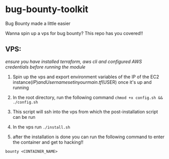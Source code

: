 # bug-bounty-toolkit
Bug Bounty made a little easier


Wanna spin up a vps for bug bounty? This repo has you covered!!


## VPS:

*ensure you have installed terraform, aws cli and configured AWS credentials before running the module*

1. Spin up the vps and export environment variables of the IP of the EC2 instance($IP)and Username set in your main.tf ($USER) once it's up and running

2. In the root directory, run the following command `chmod +x config.sh && ./config.sh`

3. This script will ssh into the vps from which the post-installation script can be run

4. In the vps run `./install.sh`

5. after the installation is done you can run the following command to enter the container and get to hacking!!

`bounty <CONTAINER_NAME>`


